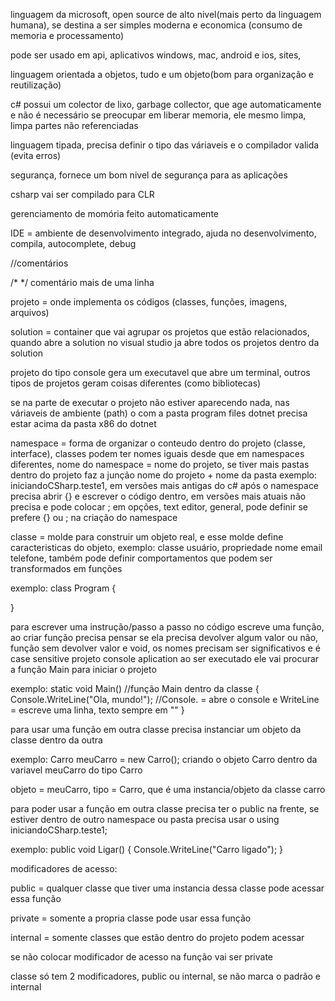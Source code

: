 linguagem da microsoft, open source de alto nivel(mais perto da linguagem humana), se destina a ser simples moderna e economica (consumo de memoria e processamento)

pode ser usado em api, aplicativos windows, mac, android e ios, sites,

linguagem orientada a objetos, tudo e um objeto(bom para organização e reutilização)

c# possui um colector de lixo, garbage collector, que age automaticamente e não é necessário se preocupar em liberar memoria, ele mesmo limpa, limpa partes não referenciadas

linguagem tipada, precisa definir o tipo das váriaveis e o compilador valida (evita erros)

segurança, fornece um bom nivel de segurança para as aplicações

csharp vai ser compilado para CLR

gerenciamento de momória feito automaticamente

IDE = ambiente de desenvolvimento integrado, ajuda no desenvolvimento, compila, autocomplete, debug

//comentários

/\* \*/ comentário mais de uma linha

projeto = onde implementa os códigos (classes, funções, imagens, arquivos)

solution = container que vai agrupar os projetos que estão relacionados, quando abre a solution no visual studio ja abre todos os projetos dentro da solution

projeto do tipo console gera um executavel que abre um terminal, outros tipos de projetos geram coisas diferentes (como bibliotecas)

se na parte de executar o projeto não estiver aparecendo nada, nas váriaveis de ambiente (path) o com a pasta program files dotnet precisa estar acima da pasta x86 do dotnet

namespace = forma de organizar o conteudo dentro do projeto (classe, interface), classes podem ter nomes iguais desde que em namespaces diferentes, nome do namespace = nome do projeto,
se tiver mais pastas dentro do projeto faz a junção nome do projeto + nome da pasta exemplo: iniciandoCSharp.teste1,
em versões mais antigas do c# após o namespace precisa abrir {} e escrever o código dentro, em versões mais atuais não precisa e pode colocar ;
em opções, text editor, general, pode definir se prefere {} ou ; na criação do namespace

classe = molde para construir um objeto real, e esse molde define caracteristicas do objeto, exemplo: classe usuário, propriedade nome email telefone, também pode definir comportamentos que
podem ser transformados em funções

exemplo:
class Program
{

}

para escrever uma instrução/passo a passo no código escreve uma função, ao criar função precisa pensar se ela precisa devolver algum valor ou não, função sem devolver valor e void,
os nomes precisam ser significativos e é case sensitive
projeto console aplication ao ser executado ele vai procurar a função Main para iniciar o projeto

exemplo:
static void Main() //função Main dentro da classe
{
Console.WriteLine("Ola, mundo!");
//Console. = abre o console e WriteLine = escreve uma linha, texto sempre em ""
}

para usar uma função em outra classe precisa instanciar um objeto da classe dentro da outra

exemplo: Carro meuCarro = new Carro(); criando o objeto Carro dentro da variavel meuCarro do tipo Carro

objeto = meuCarro, tipo = Carro, que é uma instancia/objeto da classe carro

para poder usar a função em outra classe precisa ter o public na frente, se estiver dentro de outro namespace ou pasta precisa usar o using iniciandoCSharp.teste1;

exemplo: public void Ligar()
{
Console.WriteLine("Carro ligado");
}

modificadores de acesso:

public = qualquer classe que tiver uma instancia dessa classe pode acessar essa função

private = somente a propria classe pode usar essa função

internal = somente classes que estão dentro do projeto podem acessar

se não colocar modificador de acesso na função vai ser private

classe só tem 2 modificadores, public ou internal, se não marca o padrão e internal
